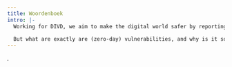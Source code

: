 ```yaml
---
title: Woordenboek
intro: |-
  Working for DIVD, we aim to make the digital world safer by reporting vulnerabilities we find in digital systems to the people who can mitigate them.

  But what are exactly are (zero-day) vulnerabilities, and why is it so important to find them as soon as possible? Find these (and other) frequently used cyber security definitions on this page.
---
```

*.*
